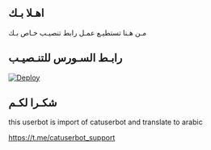 ## اهـلا بـك
مـن هـنا تستطيـع عمـل رابط تنصيـب خـاص بـك

## رابـط السـورس للتنـصيـب

[![Deploy](https://www.herokucdn.com/deploy/button.svg)](https://heroku.com/deploy?template=https://github.com/mazen4g/jmthon)

## شكـرا لكـم 


this userbot is import of catuserbot and translate to arabic

https://t.me/catuserbot_support
